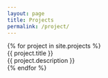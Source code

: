 ```yaml
---
layout: page
title: Projects
permalink: /project/
---
```

  
<div class="project">
  {% for project in site.projects %}
    <div class="project-list-item">
      <div class="project-title">
        {{ project.title }}
        <span><a href="{{ project.url }}"><i class="fa fa-link"></i></a></span>
        <span><a href="{{ project.github }}"><i class="fa fa-github"></i></a></span>
      </div>
      <div class="project-desc">{{ project.description }}</div>
    </div>
  {% endfor %}
</div>